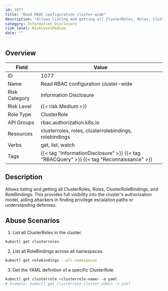 ```yaml
---
id: 1077
title: "Read RBAC configuration cluster-wide"
description: "Allows listing and getting all ClusterRoles, Roles, ClusterRoleBindings, and RoleBindings. This provides full visibility into the cluster's authorization model, aiding attackers in finding privilege escalation paths or understanding defenses."
category: Information Disclosure
risk_level: RiskLevelMedium
date: ""
---
```


## Overview

| Field         | Value                                                                                    |
| ------------- | ---------------------------------------------------------------------------------------- |
| ID            | 1077                                                                                     |
| Name          | Read RBAC configuration cluster-wide                                                     |
| Risk Category | Information Disclosure                                                                   |
| Risk Level    | {{< risk Medium >}}                                                                      |
| Role Type     | ClusterRole                                                                              |
| API Groups    | rbac.authorization.k8s.io                                                                |
| Resources     | clusterroles, roles, clusterrolebindings, rolebindings                                   |
| Verbs         | get, list, watch                                                                         |
| Tags          | {{< tag "InformationDisclosure" >}} {{< tag "RBACQuery" >}} {{< tag "Reconnaissance" >}} |

## Description

Allows listing and getting all ClusterRoles, Roles, ClusterRoleBindings, and RoleBindings. This provides full visibility into the cluster's authorization model, aiding attackers in finding privilege escalation paths or understanding defenses.

## Abuse Scenarios

1. List all ClusterRoles in the cluster.

```bash
kubectl get clusterroles

```

2. List all RoleBindings across all namespaces.

```bash
kubectl get rolebindings --all-namespaces

```

3. Get the YAML definition of a specific ClusterRole.

```bash
kubectl get clusterrole <clusterrole-name> -o yaml
# Example: kubectl get clusterrole cluster-admin -o yaml

```
